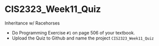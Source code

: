 # CIS2323_Week11_Quiz

Inheritance w/ Racehorses

* Do Programming Exercise `#1` on page 506 of your textbook.
* Upload the Quiz to Github and name the project `CIS2323_Week11_Quiz`
